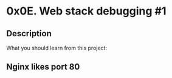 # 0x0E. Web stack debugging #1
## Description
What you should learn from this project:

## Nginx likes port 80

